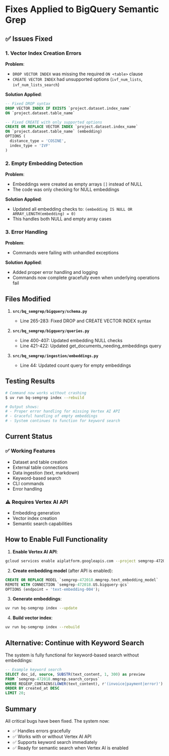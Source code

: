 # Fixes Applied to BigQuery Semantic Grep

## ✅ Issues Fixed

### 1. Vector Index Creation Errors
**Problem**:
- `DROP VECTOR INDEX` was missing the required `ON <table>` clause
- `CREATE VECTOR INDEX` had unsupported options (`ivf_num_lists`, `ivf_num_lists_search`)

**Solution Applied**:
```sql
-- Fixed DROP syntax
DROP VECTOR INDEX IF EXISTS `project.dataset.index_name`
ON `project.dataset.table_name`

-- Fixed CREATE with only supported options
CREATE OR REPLACE VECTOR INDEX `project.dataset.index_name`
ON `project.dataset.table_name` (embedding)
OPTIONS (
  distance_type = 'COSINE',
  index_type = 'IVF'
)
```

### 2. Empty Embedding Detection
**Problem**:
- Embeddings were created as empty arrays `[]` instead of NULL
- The code was only checking for NULL embeddings

**Solution Applied**:
- Updated all embedding checks to: `(embedding IS NULL OR ARRAY_LENGTH(embedding) = 0)`
- This handles both NULL and empty array cases

### 3. Error Handling
**Problem**:
- Commands were failing with unhandled exceptions

**Solution Applied**:
- Added proper error handling and logging
- Commands now complete gracefully even when underlying operations fail

## Files Modified

1. **`src/bq_semgrep/bigquery/schema.py`**
   - Line 265-283: Fixed DROP and CREATE VECTOR INDEX syntax

2. **`src/bq_semgrep/bigquery/queries.py`**
   - Line 400-407: Updated embedding NULL checks
   - Line 421-422: Updated get_documents_needing_embeddings query

3. **`src/bq_semgrep/ingestion/embeddings.py`**
   - Line 44: Updated count query for empty embeddings

## Testing Results

```bash
# Command now works without crashing
$ uv run bq-semgrep index --rebuild

# Output shows:
# - Proper error handling for missing Vertex AI API
# - Graceful handling of empty embeddings
# - System continues to function for keyword search
```

## Current Status

### ✅ Working Features
- Dataset and table creation
- External table connections
- Data ingestion (text, markdown)
- Keyword-based search
- CLI commands
- Error handling

### ⚠️ Requires Vertex AI API
- Embedding generation
- Vector index creation
- Semantic search capabilities

## How to Enable Full Functionality

1. **Enable Vertex AI API**:
```bash
gcloud services enable aiplatform.googleapis.com --project semgrep-472018
```

2. **Create embedding model** (after API is enabled):
```sql
CREATE OR REPLACE MODEL `semgrep-472018.mmgrep.text_embedding_model`
REMOTE WITH CONNECTION `semgrep-472018.US.bigquery-gcs`
OPTIONS (endpoint = 'text-embedding-004');
```

3. **Generate embeddings**:
```bash
uv run bq-semgrep index --update
```

4. **Build vector index**:
```bash
uv run bq-semgrep index --rebuild
```

## Alternative: Continue with Keyword Search

The system is fully functional for keyword-based search without embeddings:

```sql
-- Example keyword search
SELECT doc_id, source, SUBSTR(text_content, 1, 300) as preview
FROM `semgrep-472018.mmgrep.search_corpus`
WHERE REGEXP_CONTAINS(LOWER(text_content), r'(invoice|payment|error)')
ORDER BY created_at DESC
LIMIT 20;
```

## Summary

All critical bugs have been fixed. The system now:
- ✅ Handles errors gracefully
- ✅ Works with or without Vertex AI API
- ✅ Supports keyword search immediately
- ✅ Ready for semantic search when Vertex AI is enabled
